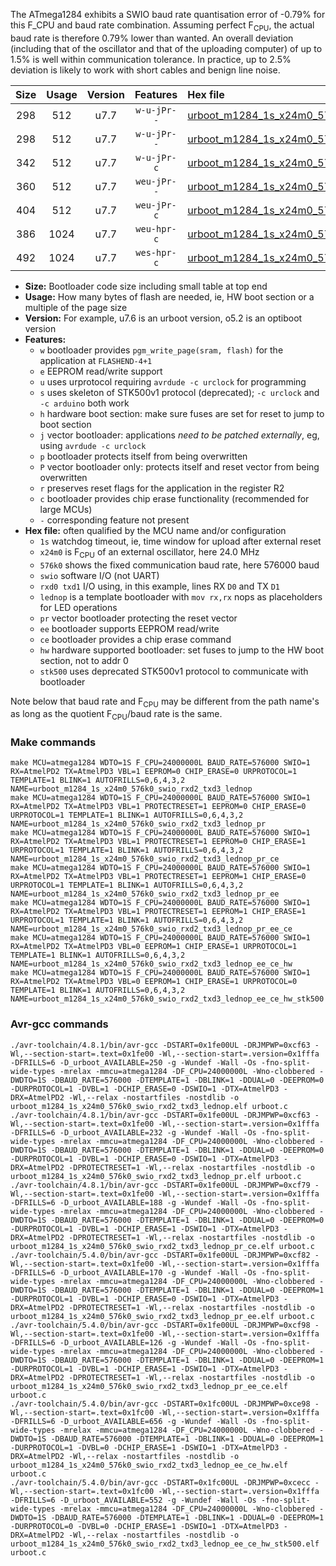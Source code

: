The ATmega1284 exhibits a SWIO baud rate quantisation error of -0.79% for this F_CPU and baud rate combination. Assuming perfect F<sub>CPU</sub>, the actual baud rate is therefore 0.79% lower than wanted. An overall deviation (including that of the oscillator and that of the uploading computer) of up to 1.5% is well within communication tolerance. In practice, up to 2.5% deviation is likely to work with short cables and benign line noise.

|Size|Usage|Version|Features|Hex file|
|:-:|:-:|:-:|:-:|:--|
|298|512|u7.7|`w-u-jPr--`|[urboot_m1284_1s_x24m0_576k0_swio_rxd2_txd3_lednop.hex](https://raw.githubusercontent.com/stefanrueger/urboot.hex/main/mcus/atmega1284/watchdog_1_s/external_oscillator_x/24m000000_hz/%2B576k0_baud/uart1_rxd2_txd3/lednop/urboot_m1284_1s_x24m0_576k0_swio_rxd2_txd3_lednop.hex)|
|298|512|u7.7|`w-u-jPr--`|[urboot_m1284_1s_x24m0_576k0_swio_rxd2_txd3_lednop_pr.hex](https://raw.githubusercontent.com/stefanrueger/urboot.hex/main/mcus/atmega1284/watchdog_1_s/external_oscillator_x/24m000000_hz/%2B576k0_baud/uart1_rxd2_txd3/lednop/urboot_m1284_1s_x24m0_576k0_swio_rxd2_txd3_lednop_pr.hex)|
|342|512|u7.7|`w-u-jPr-c`|[urboot_m1284_1s_x24m0_576k0_swio_rxd2_txd3_lednop_pr_ce.hex](https://raw.githubusercontent.com/stefanrueger/urboot.hex/main/mcus/atmega1284/watchdog_1_s/external_oscillator_x/24m000000_hz/%2B576k0_baud/uart1_rxd2_txd3/lednop/urboot_m1284_1s_x24m0_576k0_swio_rxd2_txd3_lednop_pr_ce.hex)|
|360|512|u7.7|`weu-jPr--`|[urboot_m1284_1s_x24m0_576k0_swio_rxd2_txd3_lednop_pr_ee.hex](https://raw.githubusercontent.com/stefanrueger/urboot.hex/main/mcus/atmega1284/watchdog_1_s/external_oscillator_x/24m000000_hz/%2B576k0_baud/uart1_rxd2_txd3/lednop/urboot_m1284_1s_x24m0_576k0_swio_rxd2_txd3_lednop_pr_ee.hex)|
|404|512|u7.7|`weu-jPr-c`|[urboot_m1284_1s_x24m0_576k0_swio_rxd2_txd3_lednop_pr_ee_ce.hex](https://raw.githubusercontent.com/stefanrueger/urboot.hex/main/mcus/atmega1284/watchdog_1_s/external_oscillator_x/24m000000_hz/%2B576k0_baud/uart1_rxd2_txd3/lednop/urboot_m1284_1s_x24m0_576k0_swio_rxd2_txd3_lednop_pr_ee_ce.hex)|
|386|1024|u7.7|`weu-hpr-c`|[urboot_m1284_1s_x24m0_576k0_swio_rxd2_txd3_lednop_ee_ce_hw.hex](https://raw.githubusercontent.com/stefanrueger/urboot.hex/main/mcus/atmega1284/watchdog_1_s/external_oscillator_x/24m000000_hz/%2B576k0_baud/uart1_rxd2_txd3/lednop/urboot_m1284_1s_x24m0_576k0_swio_rxd2_txd3_lednop_ee_ce_hw.hex)|
|492|1024|u7.7|`wes-hpr-c`|[urboot_m1284_1s_x24m0_576k0_swio_rxd2_txd3_lednop_ee_ce_hw_stk500.hex](https://raw.githubusercontent.com/stefanrueger/urboot.hex/main/mcus/atmega1284/watchdog_1_s/external_oscillator_x/24m000000_hz/%2B576k0_baud/uart1_rxd2_txd3/lednop/urboot_m1284_1s_x24m0_576k0_swio_rxd2_txd3_lednop_ee_ce_hw_stk500.hex)|

- **Size:** Bootloader code size including small table at top end
- **Usage:** How many bytes of flash are needed, ie, HW boot section or a multiple of the page size
- **Version:** For example, u7.6 is an urboot version, o5.2 is an optiboot version
- **Features:**
  + `w` bootloader provides `pgm_write_page(sram, flash)` for the application at `FLASHEND-4+1`
  + `e` EEPROM read/write support
  + `u` uses urprotocol requiring `avrdude -c urclock` for programming
  + `s` uses skeleton of STK500v1 protocol (deprecated); `-c urclock` and `-c arduino` both work
  + `h` hardware boot section: make sure fuses are set for reset to jump to boot section
  + `j` vector bootloader: applications *need to be patched externally*, eg, using `avrdude -c urclock`
  + `p` bootloader protects itself from being overwritten
  + `P` vector bootloader only: protects itself and reset vector from being overwritten
  + `r` preserves reset flags for the application in the register R2
  + `c` bootloader provides chip erase functionality (recommended for large MCUs)
  + `-` corresponding feature not present
- **Hex file:** often qualified by the MCU name and/or configuration
  + `1s` watchdog timeout, ie, time window for upload after external reset
  + `x24m0` is F<sub>CPU</sub> of an external oscillator, here 24.0 MHz
  + `576k0` shows the fixed communication baud rate, here 576000 baud
  + `swio` software I/O (not UART)
  + `rxd0 txd1` I/O using, in this example, lines RX `D0` and TX `D1`
  + `lednop` is a template bootloader with `mov rx,rx` nops as placeholders for LED operations
  + `pr` vector bootloader protecting the reset vector
  + `ee` bootloader supports EEPROM read/write
  + `ce` bootloader provides a chip erase command
  + `hw` hardware supported bootloader: set fuses to jump to the HW boot section, not to addr 0
  + `stk500` uses deprecated STK500v1 protocol to communicate with bootloader


Note below that baud rate and F<sub>CPU</sub> may be different from the path name's as long as the quotient F<sub>CPU</sub>/baud rate is the same.

### Make commands
```
make MCU=atmega1284 WDTO=1S F_CPU=24000000L BAUD_RATE=576000 SWIO=1 RX=AtmelPD2 TX=AtmelPD3 VBL=1 EEPROM=0 CHIP_ERASE=0 URPROTOCOL=1 TEMPLATE=1 BLINK=1 AUTOFRILLS=0,6,4,3,2 NAME=urboot_m1284_1s_x24m0_576k0_swio_rxd2_txd3_lednop
make MCU=atmega1284 WDTO=1S F_CPU=24000000L BAUD_RATE=576000 SWIO=1 RX=AtmelPD2 TX=AtmelPD3 VBL=1 PROTECTRESET=1 EEPROM=0 CHIP_ERASE=0 URPROTOCOL=1 TEMPLATE=1 BLINK=1 AUTOFRILLS=0,6,4,3,2 NAME=urboot_m1284_1s_x24m0_576k0_swio_rxd2_txd3_lednop_pr
make MCU=atmega1284 WDTO=1S F_CPU=24000000L BAUD_RATE=576000 SWIO=1 RX=AtmelPD2 TX=AtmelPD3 VBL=1 PROTECTRESET=1 EEPROM=0 CHIP_ERASE=1 URPROTOCOL=1 TEMPLATE=1 BLINK=1 AUTOFRILLS=0,6,4,3,2 NAME=urboot_m1284_1s_x24m0_576k0_swio_rxd2_txd3_lednop_pr_ce
make MCU=atmega1284 WDTO=1S F_CPU=24000000L BAUD_RATE=576000 SWIO=1 RX=AtmelPD2 TX=AtmelPD3 VBL=1 PROTECTRESET=1 EEPROM=1 CHIP_ERASE=0 URPROTOCOL=1 TEMPLATE=1 BLINK=1 AUTOFRILLS=0,6,4,3,2 NAME=urboot_m1284_1s_x24m0_576k0_swio_rxd2_txd3_lednop_pr_ee
make MCU=atmega1284 WDTO=1S F_CPU=24000000L BAUD_RATE=576000 SWIO=1 RX=AtmelPD2 TX=AtmelPD3 VBL=1 PROTECTRESET=1 EEPROM=1 CHIP_ERASE=1 URPROTOCOL=1 TEMPLATE=1 BLINK=1 AUTOFRILLS=0,6,4,3,2 NAME=urboot_m1284_1s_x24m0_576k0_swio_rxd2_txd3_lednop_pr_ee_ce
make MCU=atmega1284 WDTO=1S F_CPU=24000000L BAUD_RATE=576000 SWIO=1 RX=AtmelPD2 TX=AtmelPD3 VBL=0 EEPROM=1 CHIP_ERASE=1 URPROTOCOL=1 TEMPLATE=1 BLINK=1 AUTOFRILLS=0,6,4,3,2 NAME=urboot_m1284_1s_x24m0_576k0_swio_rxd2_txd3_lednop_ee_ce_hw
make MCU=atmega1284 WDTO=1S F_CPU=24000000L BAUD_RATE=576000 SWIO=1 RX=AtmelPD2 TX=AtmelPD3 VBL=0 EEPROM=1 CHIP_ERASE=1 URPROTOCOL=0 TEMPLATE=1 BLINK=1 AUTOFRILLS=0,6,4,3,2 NAME=urboot_m1284_1s_x24m0_576k0_swio_rxd2_txd3_lednop_ee_ce_hw_stk500
```

### Avr-gcc commands
```
./avr-toolchain/4.8.1/bin/avr-gcc -DSTART=0x1fe00UL -DRJMPWP=0xcf63 -Wl,--section-start=.text=0x1fe00 -Wl,--section-start=.version=0x1fffa -DFRILLS=6 -D_urboot_AVAILABLE=250 -g -Wundef -Wall -Os -fno-split-wide-types -mrelax -mmcu=atmega1284 -DF_CPU=24000000L -Wno-clobbered -DWDTO=1S -DBAUD_RATE=576000 -DTEMPLATE=1 -DBLINK=1 -DDUAL=0 -DEEPROM=0 -DURPROTOCOL=1 -DVBL=1 -DCHIP_ERASE=0 -DSWIO=1 -DTX=AtmelPD3 -DRX=AtmelPD2 -Wl,--relax -nostartfiles -nostdlib -o urboot_m1284_1s_x24m0_576k0_swio_rxd2_txd3_lednop.elf urboot.c
./avr-toolchain/4.8.1/bin/avr-gcc -DSTART=0x1fe00UL -DRJMPWP=0xcf63 -Wl,--section-start=.text=0x1fe00 -Wl,--section-start=.version=0x1fffa -DFRILLS=6 -D_urboot_AVAILABLE=232 -g -Wundef -Wall -Os -fno-split-wide-types -mrelax -mmcu=atmega1284 -DF_CPU=24000000L -Wno-clobbered -DWDTO=1S -DBAUD_RATE=576000 -DTEMPLATE=1 -DBLINK=1 -DDUAL=0 -DEEPROM=0 -DURPROTOCOL=1 -DVBL=1 -DCHIP_ERASE=0 -DSWIO=1 -DTX=AtmelPD3 -DRX=AtmelPD2 -DPROTECTRESET=1 -Wl,--relax -nostartfiles -nostdlib -o urboot_m1284_1s_x24m0_576k0_swio_rxd2_txd3_lednop_pr.elf urboot.c
./avr-toolchain/4.8.1/bin/avr-gcc -DSTART=0x1fe00UL -DRJMPWP=0xcf79 -Wl,--section-start=.text=0x1fe00 -Wl,--section-start=.version=0x1fffa -DFRILLS=6 -D_urboot_AVAILABLE=188 -g -Wundef -Wall -Os -fno-split-wide-types -mrelax -mmcu=atmega1284 -DF_CPU=24000000L -Wno-clobbered -DWDTO=1S -DBAUD_RATE=576000 -DTEMPLATE=1 -DBLINK=1 -DDUAL=0 -DEEPROM=0 -DURPROTOCOL=1 -DVBL=1 -DCHIP_ERASE=1 -DSWIO=1 -DTX=AtmelPD3 -DRX=AtmelPD2 -DPROTECTRESET=1 -Wl,--relax -nostartfiles -nostdlib -o urboot_m1284_1s_x24m0_576k0_swio_rxd2_txd3_lednop_pr_ce.elf urboot.c
./avr-toolchain/5.4.0/bin/avr-gcc -DSTART=0x1fe00UL -DRJMPWP=0xcf82 -Wl,--section-start=.text=0x1fe00 -Wl,--section-start=.version=0x1fffa -DFRILLS=6 -D_urboot_AVAILABLE=170 -g -Wundef -Wall -Os -fno-split-wide-types -mrelax -mmcu=atmega1284 -DF_CPU=24000000L -Wno-clobbered -DWDTO=1S -DBAUD_RATE=576000 -DTEMPLATE=1 -DBLINK=1 -DDUAL=0 -DEEPROM=1 -DURPROTOCOL=1 -DVBL=1 -DCHIP_ERASE=0 -DSWIO=1 -DTX=AtmelPD3 -DRX=AtmelPD2 -DPROTECTRESET=1 -Wl,--relax -nostartfiles -nostdlib -o urboot_m1284_1s_x24m0_576k0_swio_rxd2_txd3_lednop_pr_ee.elf urboot.c
./avr-toolchain/5.4.0/bin/avr-gcc -DSTART=0x1fe00UL -DRJMPWP=0xcf98 -Wl,--section-start=.text=0x1fe00 -Wl,--section-start=.version=0x1fffa -DFRILLS=6 -D_urboot_AVAILABLE=126 -g -Wundef -Wall -Os -fno-split-wide-types -mrelax -mmcu=atmega1284 -DF_CPU=24000000L -Wno-clobbered -DWDTO=1S -DBAUD_RATE=576000 -DTEMPLATE=1 -DBLINK=1 -DDUAL=0 -DEEPROM=1 -DURPROTOCOL=1 -DVBL=1 -DCHIP_ERASE=1 -DSWIO=1 -DTX=AtmelPD3 -DRX=AtmelPD2 -DPROTECTRESET=1 -Wl,--relax -nostartfiles -nostdlib -o urboot_m1284_1s_x24m0_576k0_swio_rxd2_txd3_lednop_pr_ee_ce.elf urboot.c
./avr-toolchain/5.4.0/bin/avr-gcc -DSTART=0x1fc00UL -DRJMPWP=0xce98 -Wl,--section-start=.text=0x1fc00 -Wl,--section-start=.version=0x1fffa -DFRILLS=6 -D_urboot_AVAILABLE=656 -g -Wundef -Wall -Os -fno-split-wide-types -mrelax -mmcu=atmega1284 -DF_CPU=24000000L -Wno-clobbered -DWDTO=1S -DBAUD_RATE=576000 -DTEMPLATE=1 -DBLINK=1 -DDUAL=0 -DEEPROM=1 -DURPROTOCOL=1 -DVBL=0 -DCHIP_ERASE=1 -DSWIO=1 -DTX=AtmelPD3 -DRX=AtmelPD2 -Wl,--relax -nostartfiles -nostdlib -o urboot_m1284_1s_x24m0_576k0_swio_rxd2_txd3_lednop_ee_ce_hw.elf urboot.c
./avr-toolchain/5.4.0/bin/avr-gcc -DSTART=0x1fc00UL -DRJMPWP=0xcecc -Wl,--section-start=.text=0x1fc00 -Wl,--section-start=.version=0x1fffa -DFRILLS=6 -D_urboot_AVAILABLE=552 -g -Wundef -Wall -Os -fno-split-wide-types -mrelax -mmcu=atmega1284 -DF_CPU=24000000L -Wno-clobbered -DWDTO=1S -DBAUD_RATE=576000 -DTEMPLATE=1 -DBLINK=1 -DDUAL=0 -DEEPROM=1 -DURPROTOCOL=0 -DVBL=0 -DCHIP_ERASE=1 -DSWIO=1 -DTX=AtmelPD3 -DRX=AtmelPD2 -Wl,--relax -nostartfiles -nostdlib -o urboot_m1284_1s_x24m0_576k0_swio_rxd2_txd3_lednop_ee_ce_hw_stk500.elf urboot.c
```

